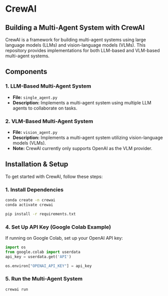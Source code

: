 # CrewAI  

## Building a Multi-Agent System with CrewAI  

CrewAI is a framework for building multi-agent systems using large language models (LLMs) and vision-language models (VLMs). This repository provides implementations for both LLM-based and VLM-based multi-agent systems.  

## Components  

### 1. **LLM-Based Multi-Agent System**  
- **File:** `single_agent.py`  
- **Description:** Implements a multi-agent system using multiple LLM agents to collaborate on tasks.  

### 2. **VLM-Based Multi-Agent System**  
- **File:** `vision_agent.py`  
- **Description:** Implements a multi-agent system utilizing vision-language models (VLMs).  
- **Note:** CrewAI currently only supports OpenAI as the VLM provider.  

## Installation & Setup  

To get started with CrewAI, follow these steps:  

### 1. **Install Dependencies**  
```bash
conda create -n crewai
conda activate crewai

pip install -r requirements.txt
```


### 4. **Set Up API Key (Google Colab Example)**  
If running on Google Colab, set up your OpenAI API key:  

```python
import os
from google.colab import userdata
api_key = userdata.get('API')

os.environ["OPENAI_API_KEY"] = api_key
```

### 5. **Run the Multi-Agent System**  
```bash
crewai run
```
